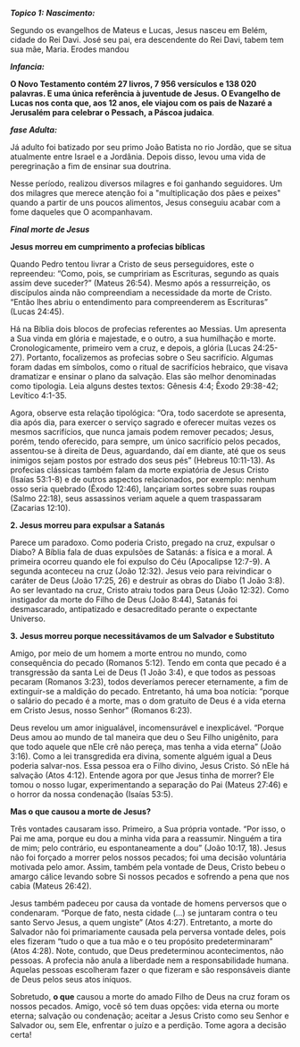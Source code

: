 ***Topico 1:***
***Nascimento:***

Segundo os evangelhos de Mateus e Lucas, Jesus nasceu em Belém, cidade do Rei Davi.  José seu pai, era descendente do Rei Davi, tabem tem sua mãe, Maria. Erodes mandou 

***Infancia:***

**O Novo Testamento contém 27 livros, 7 956 versículos e 138 020 palavras. E uma única referência à juventude de Jesus. O Evangelho de Lucas nos conta que, aos 12 anos, ele viajou com os pais de Nazaré a Jerusalém para celebrar o Pessach, a Páscoa judaica**.


***fase Adulta:***

Já adulto foi batizado por seu primo João Batista no rio Jordão, que se situa atualmente entre Israel e a Jordânia. Depois disso, levou uma vida de peregrinação a fim de ensinar sua doutrina.

Nesse período, realizou diversos milagres e foi ganhando seguidores. Um dos milagres que merece atenção foi a "multiplicação dos pães e peixes" quando a partir de uns poucos alimentos, Jesus conseguiu acabar com a fome daqueles que O acompanhavam. 

***Final morte de Jesus***

**Jesus morreu em cumprimento a profecias bíblicas**

Quando Pedro tentou livrar a Cristo de seus perseguidores, este o repreendeu: “Como, pois, se cumpririam as Escrituras, segundo as quais assim deve suceder?” (Mateus 26:54). Mesmo após a ressurreição, os discípulos ainda não compreendiam a necessidade da morte de Cristo. “Então lhes abriu o entendimento para compreenderem as Escrituras” (Lucas 24:45).

Há na Bíblia dois blocos de profecias referentes ao Messias. Um apresenta a Sua vinda em glória e majestade, e o outro, a sua humilhação e morte. Cronologicamente, primeiro vem a cruz, e depois, a glória (Lucas 24:25-27). Portanto, focalizemos as profecias sobre o Seu sacrifício. Algumas foram dadas em símbolos, como o ritual de sacrifícios hebraico, que visava dramatizar e ensinar o plano da salvação. Elas são melhor denominadas como tipologia. Leia alguns destes textos: Gênesis 4:4; Êxodo 29:38-42; Levítico 4:1-35.

Agora, observe esta relação tipológica: “Ora, todo sacerdote se apresenta, dia após dia, para exercer o serviço sagrado e oferecer muitas vezes os mesmos sacrifícios, que nunca jamais podem remover pecados; Jesus, porém, tendo oferecido, para sempre, um único sacrifício pelos pecados, assentou-se à direita de Deus, aguardando, daí em diante, até que os seus inimigos sejam postos por estrado dos seus pés” (Hebreus 10:11-13). As profecias clássicas também falam da morte expiatória de Jesus Cristo (Isaías 53:1-8) e de outros aspectos relacionados, por exemplo: nenhum osso seria quebrado (Êxodo 12:46), lançariam sortes sobre suas roupas (Salmo 22:18), seus assassinos veriam aquele a quem traspassaram (Zacarias 12:10).

**2. Jesus morreu para expulsar a Satanás**

Parece um paradoxo. Como poderia Cristo, pregado na cruz, expulsar o Diabo? A Bíblia fala de duas expulsões de Satanás: a física e a moral. A primeira ocorreu quando ele foi expulso do Céu (Apocalipse 12:7-9). A segunda aconteceu na cruz (João 12:32). Jesus veio para reivindicar o caráter de Deus (João 17:25, 26) e destruir as obras do Diabo (1 João 3:8). Ao ser levantado na cruz, Cristo atraiu todos para Deus (João 12:32). Como instigador da morte do Filho de Deus (João 8:44), Satanás foi desmascarado, antipatizado e desacreditado perante o expectante Universo.

**3.** **Jesus morreu porque necessitávamos de um Salvador e Substituto**

Amigo, por meio de um homem a morte entrou no mundo, como consequência do pecado (Romanos 5:12). Tendo em conta que pecado é a transgressão da santa Lei de Deus (1 João 3:4), e que todos as pessoas pecaram (Romanos 3:23), todos deveríamos perecer eternamente, a fim de extinguir-se a maldição do pecado. Entretanto, há uma boa notícia: “porque o salário do pecado é a morte, mas o dom gratuito de Deus é a vida eterna em Cristo Jesus, nosso Senhor” (Romanos 6:23).

Deus revelou um amor inigualável, incomensurável e inexplicável. “Porque Deus amou ao mundo de tal maneira que deu o Seu Filho unigênito, para que todo aquele que nEle crê não pereça, mas tenha a vida eterna” (João 3:16). Como a lei transgredida era divina, somente alguém igual a Deus poderia salvar-nos. Essa pessoa era o Filho divino, Jesus Cristo. Só nEle há salvação (Atos 4:12). Entende agora por que Jesus tinha de morrer? Ele tomou o nosso lugar, experimentando a separação do Pai (Mateus 27:46) e o horror da nossa condenação (Isaías 53:5).

**Mas o que causou a morte de Jesus?**

Três vontades causaram isso. Primeiro, a Sua própria vontade. “Por isso, o Pai me ama, porque eu dou a minha vida para a reassumir. Ninguém a tira de mim; pelo contrário, eu espontaneamente a dou” (João 10:17, 18). Jesus não foi forçado a morrer pelos nossos pecados; foi uma decisão voluntária motivada pelo amor. Assim, também pela vontade de Deus, Cristo bebeu o amargo cálice levando sobre Si nossos pecados e sofrendo a pena que nos cabia (Mateus 26:42).

Jesus também padeceu por causa da vontade de homens perversos que o condenaram. “Porque de fato, nesta cidade (...) se juntaram contra o teu santo Servo Jesus, a quem ungiste” (Atos 4:27). Entretanto, a morte do Salvador não foi primariamente causada pela perversa vontade deles, pois eles fizeram “tudo o que a tua mão e o teu propósito predeterminaram” (Atos 4:28). Note, contudo, que Deus predeterminou acontecimentos, não pessoas. A profecia não anula a liberdade nem a responsabilidade humana. Aquelas pessoas escolheram fazer o que fizeram e são responsáveis diante de Deus pelos seus atos iníquos.

Sobretudo, **o que** causou a morte do amado Filho de Deus na cruz foram os nossos pecados. Amigo, você só tem duas opções: vida eterna ou morte eterna; salvação ou condenação; aceitar a Jesus Cristo como seu Senhor e Salvador ou, sem Ele, enfrentar o juízo e a perdição. Tome agora a decisão certa!